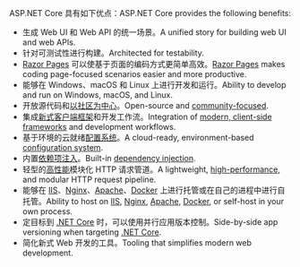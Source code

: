 <span data-ttu-id="e51b1-101">ASP.NET Core 具有如下优点：</span><span class="sxs-lookup"><span data-stu-id="e51b1-101">ASP.NET Core provides the following benefits:</span></span>

* <span data-ttu-id="e51b1-102">生成 Web UI 和 Web API 的统一场景。</span><span class="sxs-lookup"><span data-stu-id="e51b1-102">A unified story for building web UI and web APIs.</span></span>
* <span data-ttu-id="e51b1-103">针对可测试性进行构建。</span><span class="sxs-lookup"><span data-stu-id="e51b1-103">Architected for testability.</span></span>
* <span data-ttu-id="e51b1-104">[Razor Pages](xref:razor-pages/index) 可以使基于页面的编码方式更简单高效。</span><span class="sxs-lookup"><span data-stu-id="e51b1-104">[Razor Pages](xref:razor-pages/index) makes coding page-focused scenarios easier and more productive.</span></span>
* <span data-ttu-id="e51b1-105">能够在 Windows、macOS 和 Linux 上进行开发和运行。</span><span class="sxs-lookup"><span data-stu-id="e51b1-105">Ability to develop and run on Windows, macOS, and Linux.</span></span>
* <span data-ttu-id="e51b1-106">开放源代码和[以社区为中心](https://live.asp.net/)。</span><span class="sxs-lookup"><span data-stu-id="e51b1-106">Open-source and [community-focused](https://live.asp.net/).</span></span>
* <span data-ttu-id="e51b1-107">集成[新式客户端框架](xref:razor-components/index)和开发工作流。</span><span class="sxs-lookup"><span data-stu-id="e51b1-107">Integration of [modern, client-side frameworks](xref:razor-components/index) and development workflows.</span></span>
* <span data-ttu-id="e51b1-108">基于环境的云就绪[配置系统](xref:fundamentals/configuration/index)。</span><span class="sxs-lookup"><span data-stu-id="e51b1-108">A cloud-ready, environment-based [configuration system](xref:fundamentals/configuration/index).</span></span>
* <span data-ttu-id="e51b1-109">内置[依赖项注入](xref:fundamentals/dependency-injection)。</span><span class="sxs-lookup"><span data-stu-id="e51b1-109">Built-in [dependency injection](xref:fundamentals/dependency-injection).</span></span>
* <span data-ttu-id="e51b1-110">轻型的[高性能](https://github.com/aspnet/benchmarks)模块化 HTTP 请求管道。</span><span class="sxs-lookup"><span data-stu-id="e51b1-110">A lightweight, [high-performance](https://github.com/aspnet/benchmarks), and modular HTTP request pipeline.</span></span>
* <span data-ttu-id="e51b1-111">能够在 [IIS](xref:host-and-deploy/iis/index)、[Nginx](xref:host-and-deploy/linux-nginx)、[Apache](xref:host-and-deploy/linux-apache)、[Docker](xref:host-and-deploy/docker/index) 上进行托管或在自己的进程中进行自托管。</span><span class="sxs-lookup"><span data-stu-id="e51b1-111">Ability to host on [IIS](xref:host-and-deploy/iis/index), [Nginx](xref:host-and-deploy/linux-nginx), [Apache](xref:host-and-deploy/linux-apache), [Docker](xref:host-and-deploy/docker/index), or self-host in your own process.</span></span>
* <span data-ttu-id="e51b1-112">定目标到 [.NET Core](/dotnet/articles/standard/choosing-core-framework-server) 时，可以使用并行应用版本控制。</span><span class="sxs-lookup"><span data-stu-id="e51b1-112">Side-by-side app versioning when targeting [.NET Core](/dotnet/articles/standard/choosing-core-framework-server).</span></span>
* <span data-ttu-id="e51b1-113">简化新式 Web 开发的工具。</span><span class="sxs-lookup"><span data-stu-id="e51b1-113">Tooling that simplifies modern web development.</span></span>

